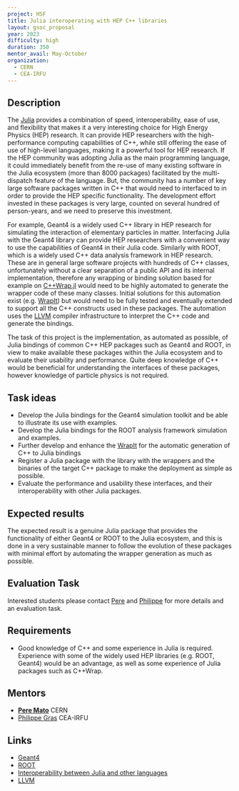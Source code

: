 ```yaml
---
project: HSF
title: Julia interoperating with HEP C++ libraries
layout: gsoc_proposal
year: 2023
difficulty: high
duration: 350
mentor_avail: May-October
organization:
  - CERN
  - CEA-IRFU
---
```


## Description

The [Julia](https://julialang.org) provides a combination of speed,
interoperability, ease of use, and flexibility that makes it a very interesting
choice for High Energy Physics (HEP) research. It can provide HEP researchers
with the high-performance computing capabilities of C++, while still offering
the ease of use of high-level languages, making it a powerful tool for HEP
research. If the HEP community was adopting Julia as the main programming
language, it could immediately benefit from the re-use of many existing software
in the Julia ecosystem (more than 8000 packages) facilitated by the
multi-dispatch feature of the language. But, the community has a number of key
large software packages written in C++ that would need to interfaced to in order
to provide the HEP specific functionality. The development effort invested in
these packages is very large, counted on several hundred of person-years, and we
need to preserve this investment.

For example, Geant4 is a widely used C++ library in HEP research for simulating
the interaction of elementary particles in matter. Interfacing Julia with the
Geant4 library can provide HEP researchers with a convenient way to use the
capabilities of Geant4 in their Julia code. Similarly with ROOT, which is a
widely used C++ data analysis framework in HEP research. These are in general
large software projects with hundreds of C++ classes, unfortunately without a
clear separation of a public API and its internal implementation, therefore any
wrapping or binding solution based for example on
[C++Wrap.jl](https://github.com/JuliaInterop/CxxWrap.jl) would need to be highly
automated to generate the wrapper code of these many classes. Initial solutions
for this automation exist (e.g. [WrapIt](https://github.com/grasph/wrapit/)) but
would need to be fully tested and eventually extended to support all the C++
constructs used in these packages. The automation uses the
[LLVM](https://llvm.org) compiler infrastructure to interpret the C++ code and
generate the bindings.

The task of this project is the implementation, as automated as possible, of
Julia bindings of common C++ HEP packages such as Geant4 and ROOT, in view to
make available these packages within the Julia ecosystem and to evaluate their
usability and performance. Quite deep knowledge of C++ would be beneficial for
understanding the interfaces of these packages, however knowledge of particle
physics is not required.

## Task ideas

- Develop the Julia bindings for the Geant4 simulation toolkit and be able to
  illustrate its use with examples.
- Develop the Julia bindings for the ROOT analysis framework simulation and
  examples.
- Further develop and enhance the [WrapIt](https://github.com/grasph/wrapit) for
  the automatic generation of C++ to Julia bindings
- Register a Julia package with the library with the wrappers and the binaries
  of the target C++ package to make the deployment as simple as possible.
- Evaluate the performance and usability these interfaces, and their
  interoperability with other Julia packages.

## Expected results

The expected result is a genuine Julia package that provides the functionality
of either Geant4 or ROOT to the Julia ecosystem, and this is done in a very
sustainable manner to follow the evolution of these packages with minimal effort
by automating the wrapper generation as much as possible.

## Evaluation Task

Interested students please contact [Pere](mailto:Pere.Mato@cern.ch) and
[Philippe](mailto:philippe.gras@cern.ch) for more details and an evaluation
task.

## Requirements

- Good knowledge of C++ and some experience in Julia is required. Experience
  with some of the widely used HEP libraries (e.g. ROOT, Geant4) would be an
  advantage, as well as some experience of Julia packages such as C++Wrap.

## Mentors

- **[Pere Mato](mailto:pere.mato@cern.ch)** CERN
- [Philippe Gras](mailto:philippe.gras@cern.ch) CEA-IRFU

## Links

- [Geant4](https://geant4.web.cern.ch)
- [ROOT](https://root.cern.ch)
- [Interoperability between Julia and other languages](https://github.com/JuliaInterop)
- [LLVM](https://llvm.org)
